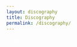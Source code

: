 ```yaml
---
layout: discography
title: Discography
permalink: /discography/
---
```


<div style="color:white">hamburbur.</div>
